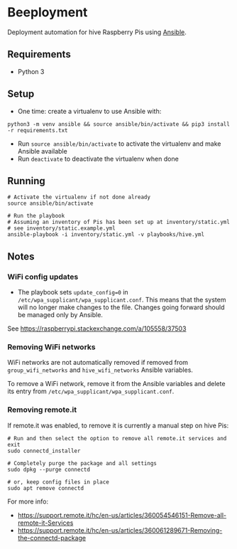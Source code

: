 # Beeployment

Deployment automation for hive Raspberry Pis using [Ansible](https://docs.ansible.com/ansible/latest/index.html).

## Requirements

- Python 3

## Setup

- One time: create a virtualenv to use Ansible with:

```shell
python3 -m venv ansible && source ansible/bin/activate && pip3 install -r requirements.txt
```

- Run `source ansible/bin/activate` to activate the virtualenv and make Ansible available
- Run `deactivate` to deactivate the virtualenv when done

## Running

```shell
# Activate the virtualenv if not done already
source ansible/bin/activate

# Run the playbook
# Assuming an inventory of Pis has been set up at inventory/static.yml
# see inventory/static.example.yml
ansible-playbook -i inventory/static.yml -v playbooks/hive.yml
```

## Notes

### WiFi config updates

- The playbook sets `update_config=0` in `/etc/wpa_supplicant/wpa_supplicant.conf`. This means that the system will no longer make changes to the file. Changes going forward should be managed only by Ansible.

See https://raspberrypi.stackexchange.com/a/105558/37503

### Removing WiFi networks

WiFi networks are not automatically removed if removed from `group_wifi_networks` and `hive_wifi_networks` Ansible variables.

To remove a WiFi network, remove it from the Ansible variables and delete its entry from `/etc/wpa_supplicant/wpa_supplicant.conf`.

### Removing remote.it

If remote.it was enabled, to remove it is currently a manual step on hive Pis:

``` shell
# Run and then select the option to remove all remote.it services and exit
sudo connectd_installer

# Completely purge the package and all settings
sudo dpkg --purge connectd

# or, keep config files in place
sudo apt remove connectd
```

For more info:

- https://support.remote.it/hc/en-us/articles/360054546151-Remove-all-remote-it-Services
- https://support.remote.it/hc/en-us/articles/360061289671-Removing-the-connectd-package
